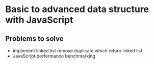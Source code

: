 # Basic to advanced data structure with JavaScript

## Problems to solve

- implement linked list remove duplicate which return linked list
- JavaScript performance benchmarking
